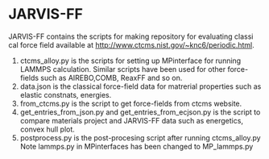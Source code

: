 # JARVIS-FF

JARVIS-FF contains the scripts for making repository for evaluating classi cal force field available at http://www.ctcms.nist.gov/~knc6/periodic.html.
1) ctcms_alloy.py is the scripts for setting up MPinterface for running LAMMPS calculation. Similar scripts have been used for other force-fields such as AIREBO,COMB, ReaxFF and so on.
2) data.json is the classical force-field data for matrerial properties such as elastic constnats, energies.
3) from_ctcms.py is the script to get force-fields from ctcms website.
4) get_entries_from_json.py and get_entries_from_ecjson.py is the script to compare materials project and JARVIS-FF data such as energetics, convex hull plot. 
5) postprocess.py is the post-procesing script after running ctcms_alloy.py
Note lammps.py in MPinterfaces has been changed to MP_lammps.py
